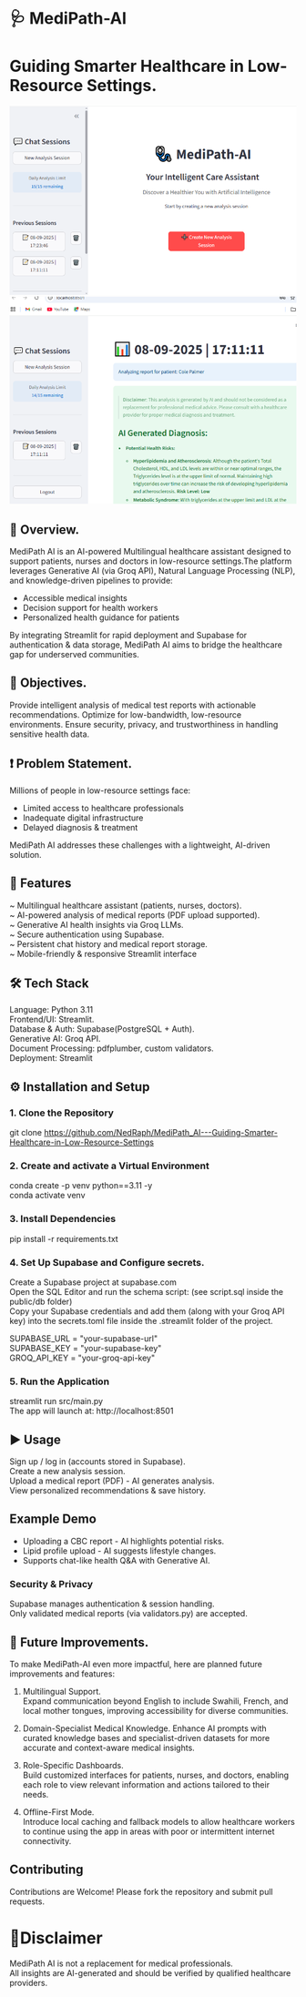 # 🩺 MediPath-AI
# Guiding Smarter Healthcare in Low-Resource Settings.
![page view](images\image_04.png)
![page view 2](images\image_02.png)


## 📖 Overview.

MediPath AI is an AI-powered Multilingual healthcare assistant designed to support patients, nurses and doctors in low-resource settings.The platform leverages Generative AI (via Groq API), Natural Language Processing (NLP), and knowledge-driven pipelines to provide:
- Accessible medical insights
- Decision support for health workers
- Personalized health guidance for patients

By integrating Streamlit for rapid deployment and Supabase for authentication & data storage, MediPath AI aims to bridge the healthcare gap for underserved communities.

## 🎯 Objectives.
Provide intelligent analysis of medical test reports with actionable recommendations. 
Optimize for low-bandwidth, low-resource environments. 
Ensure security, privacy, and trustworthiness in handling sensitive health data.

## ❗ Problem Statement.
Millions of people in low-resource settings face:
- Limited access to healthcare professionals
- Inadequate digital infrastructure
- Delayed diagnosis & treatment

MediPath AI addresses these challenges with a lightweight, AI-driven solution.

## 🌟 Features

~ Multilingual healthcare assistant (patients, nurses, doctors).  
~ AI-powered analysis of medical reports (PDF upload supported).  
~ Generative AI health insights via Groq LLMs.  
~ Secure authentication using Supabase.  
~ Persistent chat history and medical report storage.  
~ Mobile-friendly & responsive Streamlit interface


## 🛠️ Tech Stack
Language: Python 3.11  
Frontend/UI: Streamlit.  
Database & Auth: Supabase(PostgreSQL + Auth).  
Generative AI: Groq API.  
Document Processing: pdfplumber, custom validators.  
Deployment: Streamlit

## ⚙️ Installation and Setup
### 1. Clone the Repository
git clone https://github.com/NedRaph/MediPath_AI---Guiding-Smarter-Healthcare-in-Low-Resource-Settings  


### 2. Create and activate a Virtual Environment
conda create -p venv python==3.11 -y  
conda activate venv

### 3. Install Dependencies
pip install -r requirements.txt

### 4. Set Up Supabase and Configure secrets.
Create a Supabase project at supabase.com  
Open the SQL Editor and run the schema script: (see script.sql inside the public/db folder)  
Copy your Supabase credentials and add them (along with your Groq API key) into the secrets.toml file inside the .streamlit folder of the project.

SUPABASE_URL = "your-supabase-url"  
SUPABASE_KEY = "your-supabase-key"  
GROQ_API_KEY = "your-groq-api-key"

### 5. Run the Application
streamlit run src/main.py  
The app will launch at: http://localhost:8501

## ▶️ Usage
Sign up / log in (accounts stored in Supabase).  
Create a new analysis session.  
Upload a medical report (PDF) - AI generates analysis.  
View personalized recommendations & save history.

## Example Demo

- Uploading a CBC report - AI highlights potential risks.
- Lipid profile upload - AI suggests lifestyle changes.
- Supports chat-like health Q&A with Generative AI.

### Security & Privacy

Supabase manages authentication & session handling.  
Only validated medical reports (via validators.py) are accepted.


## 📌 Future Improvements.
To make MediPath-AI even more impactful, here are planned future improvements and features:

1. Multilingual Support.  
Expand communication beyond English to include Swahili, French, and local mother tongues, improving accessibility for diverse communities.

2. Domain-Specialist Medical Knowledge. 
Enhance AI prompts with curated knowledge bases and specialist-driven datasets for more accurate and context-aware medical insights.

3. Role-Specific Dashboards.  
Build customized interfaces for patients, nurses, and doctors, enabling each role to view relevant information and actions tailored to their needs.


4. Offline-First Mode.  
Introduce local caching and fallback models to allow healthcare workers to continue using the app in areas with poor or intermittent internet connectivity.

## Contributing

Contributions are Welcome! Please fork the repository and submit pull requests.

# 🚨Disclaimer

MediPath AI is not a replacement for medical professionals.  
All insights are AI-generated and should be verified by qualified healthcare providers.
